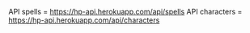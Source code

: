 API spells = https://hp-api.herokuapp.com/api/spells
API characters = https://hp-api.herokuapp.com/api/characters
